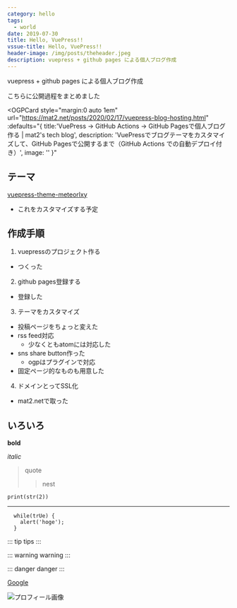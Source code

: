 ```yaml
---
category: hello
tags:
  - world
date: 2019-07-30
title: Hello, VuePress!!
vssue-title: Hello, VuePress!!
header-image: /img/posts/theheader.jpeg
description: vuepress + github pages による個人ブログ作成
---
```


vuepress + github pages による個人ブログ作成

<!-- more -->

こちらに公開過程をまとめました

<OGPCard
  style="margin:0 auto 1em"
  url="https://mat2.net/posts/2020/02/17/vuepress-blog-hosting.html"
  :defaults="{
    title:'VuePress → GitHub Actions → GitHub Pagesで個人ブログ作る | mat2\'s tech blog',
    description: 'VuePressでブログテーマをカスタマイズして、GitHub Pagesで公開するまで（GitHub Actions での自動デプロイ付き）',
    image: ''
  }"
></OGPCard>

## テーマ

[vuepress-theme-meteorlxy](https://vuepress-theme-meteorlxy.meteorlxy.cn/)
- これをカスタマイズする予定

## 作成手順

1. vuepressのプロジェクト作る
  - つくった
2. github pages登録する
  - 登録した
3. テーマをカスタマイズ
  - 投稿ページをちょっと変えた
  - rss feed対応
    - 少なくともatomには対応した
  - sns share button作った
    - ogpはプラグインで対応
  - 固定ページ的なものも用意した
4. ドメインとってSSL化
  - mat2.netで取った

## いろいろ

**bold**

*italic*

> quote
>> nest

`print(str(2))`

***

``` js{2}
  while(trUe) {
    alert('hoge');
  }
```

::: tip
tips
:::

::: warning
warning
:::

::: danger
danger
:::

[Google](https://www.google.co.jp/)

![プロフィール画像](https://pbs.twimg.com/profile_images/1092782177471741952/OnHQf9H2_400x400.jpg)
